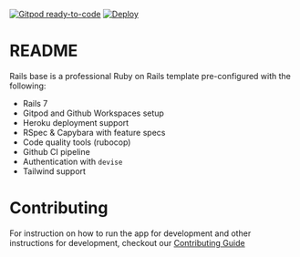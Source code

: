 [![Gitpod ready-to-code](https://img.shields.io/badge/Gitpod-ready--to--code-908a85?logo=gitpod)](https://gitpod.io/#https://github.com/vshousehq/rails-base)
[![Deploy](https://www.herokucdn.com/deploy/button.svg)](https://heroku.com/deploy)

# README

Rails base is a professional Ruby on Rails template pre-configured with the following:

* Rails 7
* Gitpod and Github Workspaces setup
* Heroku deployment support
* RSpec & Capybara with feature specs
* Code quality tools (rubocop)
* Github CI pipeline
* Authentication with `devise`
* Tailwind support


# Contributing

For instruction on how to run the app for development and other instructions for development, checkout our [Contributing Guide](/CONTRIBUTING.md)